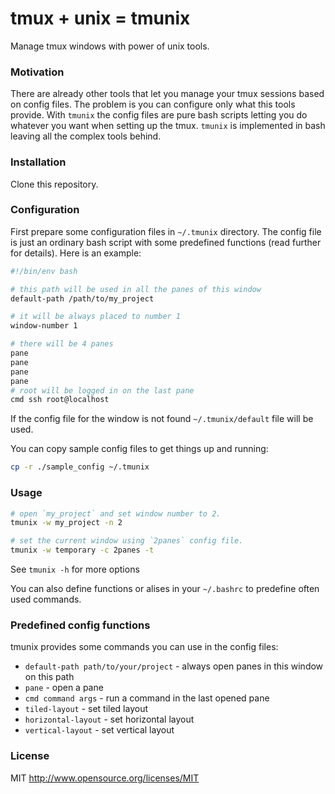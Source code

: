 # tmux + unix = tmunix

Manage tmux windows with power of unix tools.

### Motivation

There are already other tools that let you manage your tmux sessions
based on config files. The problem is you can configure only what this
tools provide. With `tmunix` the config files are pure bash scripts
letting you do whatever you want when setting up the tmux.  `tmunix` is
implemented in bash leaving all the complex tools behind.

### Installation

Clone this repository.

### Configuration

First prepare some configuration files in `~/.tmunix` directory. The
config file is just an ordinary bash script with some predefined
functions (read further for details). Here is an example:

``` bash
#!/bin/env bash

# this path will be used in all the panes of this window
default-path /path/to/my_project

# it will be always placed to number 1
window-number 1

# there will be 4 panes
pane
pane
pane
pane
# root will be logged in on the last pane
cmd ssh root@localhost
```

If the config file for the window is not found `~/.tmunix/default` file
will be used.

You can copy sample config files to get things up and running:

``` bash
cp -r ./sample_config ~/.tmunix
```

### Usage

``` bash
# open `my_project` and set window number to 2.
tmunix -w my_project -n 2

# set the current window using `2panes` config file.
tmunix -w temporary -c 2panes -t
```

See `tmunix -h` for more options

You can also define functions or alises in your `~/.bashrc` to predefine
often used commands.

### Predefined config functions

tmunix provides some commands you can use in the config files:

* `default-path path/to/your/project` - always open panes in this window on this path
* `pane` - open a pane
* `cmd command args` - run a command in the last opened pane
* `tiled-layout` - set tiled layout
* `horizontal-layout` - set horizontal layout
* `vertical-layout` - set vertical layout

### License

MIT
http://www.opensource.org/licenses/MIT